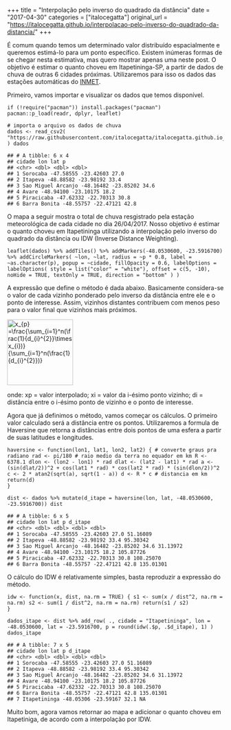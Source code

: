 +++
title = "Interpolação pelo inverso do quadrado da distância"
date = "2017-04-30"
categories = ["italocegatta"]
original_url = "https://italocegatta.github.io/interpolacao-pelo-inverso-do-quadrado-da-distancia/"
+++

<p>
É comum quando temos um determinado valor distribuído espacialmente e
queremos estimá-lo para um ponto específico. Existem inúmeras formas de
se chegar nesta estimativa, mas quero mostrar apenas uma neste post. O
objetivo é estimar o quanto choveu em Itapetininga-SP, a partir de dados
de chuva de outras 6 cidades próximas. Utilizaremos para isso os dados
das estações automáticas do
<a href="http://www.inmet.gov.br/portal/index.php?r=estacoes/estacoesAutomaticas">INMET</a>.
</p>
<p>
Primeiro, vamos importar e visualizar os dados que temos disponível.
</p>
<pre class="r"><code>if (!require(&quot;pacman&quot;)) install.packages(&quot;pacman&quot;)
pacman::p_load(readr, dplyr, leaflet)</code></pre>
<pre class="r"><code># importa o arquivo os dados de chuva
dados &lt;- read_csv2( &quot;https://raw.githubusercontent.com/italocegatta/italocegatta.github.io_source/master/content/dados/chuva_inmet.csv&quot;
) dados</code></pre>
<pre><code>## # A tibble: 6 x 4
## cidade lon lat p
## &lt;chr&gt; &lt;dbl&gt; &lt;dbl&gt; &lt;dbl&gt;
## 1 Sorocaba -47.58555 -23.42603 27.0
## 2 Itapeva -48.88582 -23.98192 33.4
## 3 Sao Miguel Arcanjo -48.16482 -23.85202 34.6
## 4 Avare -48.94100 -23.10175 18.2
## 5 Piracicaba -47.62332 -22.70313 30.8
## 6 Barra Bonita -48.55757 -22.47121 42.8</code></pre>
<p>
O mapa a seguir mostra o total de chuva resgistrado pela estação
meteorológica de cada cidade no dia 26/04/2017. Nosso objetivo é estimar
o quanto choveu em Itapetininga utilizando a interpolação pelo inverso
do quadrado da distância ou IDW (Inverse Distance Weighting).
</p>
<pre class="r"><code>leaflet(dados) %&gt;% addTiles() %&gt;% addMarkers(-48.0530600, -23.5916700) %&gt;% addCircleMarkers( ~lon, ~lat, radius = ~p * 0.8, label = ~as.character(p), popup = ~cidade, fillOpacity = 0.6, labelOptions = labelOptions( style = list(&quot;color&quot; = &quot;white&quot;), offset = c(5, -10), noHide = TRUE, textOnly = TRUE, direction = &quot;bottom&quot; ) )</code></pre>
<p>
A expressão que define o método é dada abaixo. Basicamente considera-se
o valor de cada vizinho ponderado pelo inverso da distância entre ele e
o ponto de interesse. Assim, vizinhos distantes contribuem com menos
peso para o valor final que vizinhos mais próximos.
</p>
<p>
<img src="http://bit.ly/2oN3IlI" alt="x_{p} =\frac{\sum_{i=1}^n(\frac{1}{d_{i}^{2}}\times x_{i})}{\sum_{i=1}^n(\frac{1}{d_{i}^{2}})}" width="153">
</p>
<p>
onde: xp = valor interpolado; xi = valor da i-ésimo ponto vizinho; di =
distância entre o i-ésimo ponto de vizinho e o ponto de interesse.
</p>
<p>
Agora que já definimos o método, vamos começar os cálculos. O primeiro
valor calculado será a distância entre os pontos. Utilizaremos a formula
de Haversine que retorna a distâncias entre dois pontos de uma esfera a
partir de suas latitudes e longitudes.
</p>
<pre class="r"><code>haversine &lt;- function(lon1, lat1, lon2, lat2) { # converte graus pra radiano rad &lt;- pi/180 # raio medio da terra no equador em km R &lt;- 6378.1 dlon &lt;- (lon2 - lon1) * rad dlat &lt;- (lat2 - lat1) * rad a &lt;- (sin(dlat/2))^2 + cos(lat1 * rad) * cos(lat2 * rad) * (sin(dlon/2))^2 c &lt;- 2 * atan2(sqrt(a), sqrt(1 - a)) d &lt;- R * c # distancia em km return(d)
}</code></pre>
<pre class="r"><code>dist &lt;- dados %&gt;% mutate(d_itape = haversine(lon, lat, -48.0530600, -23.5916700)) dist</code></pre>
<pre><code>## # A tibble: 6 x 5
## cidade lon lat p d_itape
## &lt;chr&gt; &lt;dbl&gt; &lt;dbl&gt; &lt;dbl&gt; &lt;dbl&gt;
## 1 Sorocaba -47.58555 -23.42603 27.0 51.16089
## 2 Itapeva -48.88582 -23.98192 33.4 95.30342
## 3 Sao Miguel Arcanjo -48.16482 -23.85202 34.6 31.13972
## 4 Avare -48.94100 -23.10175 18.2 105.87726
## 5 Piracicaba -47.62332 -22.70313 30.8 108.25070
## 6 Barra Bonita -48.55757 -22.47121 42.8 135.01301</code></pre>
<p>
O cálculo do IDW é relativamente simples, basta reproduzir a expressão
do método.
</p>
<pre class="r"><code>idw &lt;- function(x, dist, na.rm = TRUE) { s1 &lt;- sum(x / dist^2, na.rm = na.rm) s2 &lt;- sum(1 / dist^2, na.rm = na.rm) return(s1 / s2)
}</code></pre>
<pre class="r"><code>dados_itape &lt;- dist %&gt;% add_row( ., cidade = &quot;Itapetininga&quot;, lon = -48.0530600, lat = -23.5916700, p = round(idw(.$p, .$d_itape), 1) ) dados_itape</code></pre>
<pre><code>## # A tibble: 7 x 5
## cidade lon lat p d_itape
## &lt;chr&gt; &lt;dbl&gt; &lt;dbl&gt; &lt;dbl&gt; &lt;dbl&gt;
## 1 Sorocaba -47.58555 -23.42603 27.0 51.16089
## 2 Itapeva -48.88582 -23.98192 33.4 95.30342
## 3 Sao Miguel Arcanjo -48.16482 -23.85202 34.6 31.13972
## 4 Avare -48.94100 -23.10175 18.2 105.87726
## 5 Piracicaba -47.62332 -22.70313 30.8 108.25070
## 6 Barra Bonita -48.55757 -22.47121 42.8 135.01301
## 7 Itapetininga -48.05306 -23.59167 32.1 NA</code></pre>
<p>
Muito bom, agora vamos retornar ao mapa e adicionar o quanto choveu em
Itapetiniga, de acordo com a interpolação por IDW.
</p>

